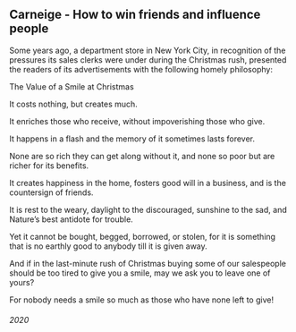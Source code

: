 ## Carneige - How to win friends and influence people

Some years ago, a department store in New York City, in recognition of the pressures its sales clerks were under during the Christmas rush, presented the readers of its advertisements with the following homely philosophy:

The Value of a Smile at Christmas

It costs nothing, but creates much.

It enriches those who receive, without impoverishing those who give.

It happens in a flash and the memory of it sometimes lasts forever.

None are so rich they can get along without it, and none so poor but are richer for its benefits.

It creates happiness in the home, fosters good will in a business, and is the countersign of friends.

It is rest to the weary, daylight to the discouraged, sunshine to the sad, and Nature’s best antidote for trouble.

Yet it cannot be bought, begged, borrowed, or stolen, for it is something that is no earthly good to anybody till it is given away.

And if in the last-minute rush of Christmas buying some of our salespeople should be too tired to give you a smile, may we ask you to leave one of yours?

For nobody needs a smile so much as those who have none left to give!


###### 2020